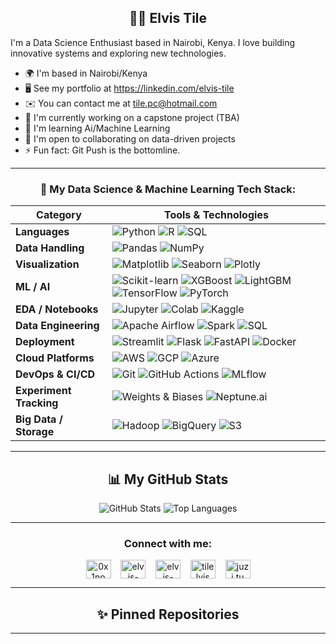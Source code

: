 <h2 align="center">👨‍💻 Elvis Tile</h2>

I'm a Data Science Enthusiast based in Nairobi, Kenya. I love building innovative systems and exploring new technologies.

*   🌍 I'm based in Nairobi/Kenya
*   🖥️ See my portfolio at https://linkedin.com/elvis-tile
*   ✉️ You can contact me at tile.pc@hotmail.com
*   🚀 I'm currently working on a capstone project (TBA)
*   🧠 I'm learning Ai/Machine Learning 
*   🤝 I'm open to collaborating on data-driven projects
*   ⚡ Fun fact: Git Push is the bottomline.

---
<h3 align="center">🧠 My Data Science & Machine Learning Tech Stack:</h3>
<div align="center">

| Category           | Tools & Technologies                                                                                         |
|--------------------|--------------------------------------------------------------------------------------------------------------|
| **Languages**       | ![Python](https://img.shields.io/badge/-Python-3776AB?logo=python&logoColor=white) ![R](https://img.shields.io/badge/-R-276DC3?logo=r&logoColor=white) ![SQL](https://img.shields.io/badge/-SQL-4479A1?logo=postgresql&logoColor=white) |
| **Data Handling**   | ![Pandas](https://img.shields.io/badge/-Pandas-150458?logo=pandas&logoColor=white) ![NumPy](https://img.shields.io/badge/-NumPy-013243?logo=numpy&logoColor=white) |
| **Visualization**   | ![Matplotlib](https://img.shields.io/badge/-Matplotlib-11557C?logo=plotly&logoColor=white) ![Seaborn](https://img.shields.io/badge/-Seaborn-3B4D64?logo=seaborn&logoColor=white) ![Plotly](https://img.shields.io/badge/-Plotly-3F4F75?logo=plotly&logoColor=white) |
| **ML / AI**         | ![Scikit-learn](https://img.shields.io/badge/-Scikit--learn-F7931E?logo=scikit-learn&logoColor=white) ![XGBoost](https://img.shields.io/badge/-XGBoost-EC6C00?logo=xgboost&logoColor=white) ![LightGBM](https://img.shields.io/badge/-LightGBM-FFBF00?logo=lightgbm&logoColor=white) ![TensorFlow](https://img.shields.io/badge/-TensorFlow-FF6F00?logo=tensorflow&logoColor=white) ![PyTorch](https://img.shields.io/badge/-PyTorch-EE4C2C?logo=pytorch&logoColor=white) |
| **EDA / Notebooks** | ![Jupyter](https://img.shields.io/badge/-Jupyter-F37626?logo=jupyter&logoColor=white) ![Colab](https://img.shields.io/badge/-Google_Colab-F9AB00?logo=google-colab&logoColor=black) ![Kaggle](https://img.shields.io/badge/-Kaggle-20BEFF?logo=kaggle&logoColor=white) |
| **Data Engineering**| ![Apache Airflow](https://img.shields.io/badge/-Airflow-017CEE?logo=apache-airflow&logoColor=white) ![Spark](https://img.shields.io/badge/-Spark-E25A1C?logo=apache-spark&logoColor=white) ![SQL](https://img.shields.io/badge/-SQL-4479A1?logo=postgresql&logoColor=white) |
| **Deployment**      | ![Streamlit](https://img.shields.io/badge/-Streamlit-FF4B4B?logo=streamlit&logoColor=white) ![Flask](https://img.shields.io/badge/-Flask-000000?logo=flask&logoColor=white) ![FastAPI](https://img.shields.io/badge/-FastAPI-009688?logo=fastapi&logoColor=white) ![Docker](https://img.shields.io/badge/-Docker-2496ED?logo=docker&logoColor=white) |
| **Cloud Platforms** | ![AWS](https://img.shields.io/badge/-AWS-232F3E?logo=amazonaws&logoColor=white) ![GCP](https://img.shields.io/badge/-GCP-4285F4?logo=googlecloud&logoColor=white) ![Azure](https://img.shields.io/badge/-Azure-0078D4?logo=microsoftazure&logoColor=white) |
| **DevOps & CI/CD**  | ![Git](https://img.shields.io/badge/-Git-F05032?logo=git&logoColor=white) ![GitHub Actions](https://img.shields.io/badge/-GitHub_Actions-2088FF?logo=github-actions&logoColor=white) ![MLflow](https://img.shields.io/badge/-MLflow-3D3D3D?logo=mlflow&logoColor=white) |
| **Experiment Tracking** | ![Weights & Biases](https://img.shields.io/badge/-W&B-FFBE00?logo=weightsandbiases&logoColor=black) ![Neptune.ai](https://img.shields.io/badge/-Neptune.ai-191970?logo=neptune&logoColor=white) |
| **Big Data / Storage** | ![Hadoop](https://img.shields.io/badge/-Hadoop-66CCFF?logo=apachehadoop&logoColor=white) ![BigQuery](https://img.shields.io/badge/-BigQuery-669DF6?logo=googlebigquery&logoColor=white) ![S3](https://img.shields.io/badge/-S3-569A31?logo=amazons3&logoColor=white) |

</div>

---

<h2 align="center">📊 My GitHub Stats</h2>

<!-- Replace `elvis07jr` with your actual GitHub username -->
<p align="center">
  <img src="https://github-readme-stats.vercel.app/api?username=elvis07jr&show_icons=true&theme=radical" alt="GitHub Stats" />
  <img src="https://github-readme-stats.vercel.app/api/top-langs/?username=elvis07jr&layout=compact&theme=radical" alt="Top Languages" />
</p>

<!--
Other cool stats options:
- https://github.com/anuraghazra/github-readme-stats
- https://github.com/DenverCoder1/github-readme-streak-stats
- https://github.com/ashutosh00710/github-readme-activity-graph
-->

---

<h3 align="center">Connect with me:</h3>
<p align="center">
<a href="https://twitter.com/0x1no" target="blank"><img align="center" src="https://raw.githubusercontent.com/rahuldkjain/github-profile-readme-generator/master/src/images/icons/Social/twitter.svg" alt="0x1no" height="30" width="40" /></a>&nbsp;&nbsp;&nbsp;
<a href="https://linkedin.com/in/elvis-kiprono-0617747b" target="blank"><img align="center" src="https://raw.githubusercontent.com/rahuldkjain/github-profile-readme-generator/master/src/images/icons/Social/linked-in-alt.svg" alt="elvis-kiprono-0617747b" height="30" width="40" /></a>&nbsp;&nbsp;&nbsp;
<a href="https://stackoverflow.com/users/elvis-kiprono" target="blank"><img align="center" src="https://raw.githubusercontent.com/rahuldkjain/github-profile-readme-generator/master/src/images/icons/Social/stack-overflow.svg" alt="elvis-kiprono" height="30" width="40" /></a>&nbsp;&nbsp;&nbsp;
<a href="https://fb.com/tilelvis" target="blank"><img align="center" src="https://raw.githubusercontent.com/rahuldkjain/github-profile-readme-generator/master/src/images/icons/Social/facebook.svg" alt="tilelvis" height="30" width="40" /></a>&nbsp;&nbsp;&nbsp;
<a href="https://instagram.com/juzi.tu" target="blank"><img align="center" src="https://raw.githubusercontent.com/rahuldkjain/github-profile-readme-generator/master/src/images/icons/Social/instagram.svg" alt="juzi.tu" height="30" width="40" /></a>
</p>

---

<h2 align="center">✨ Pinned Repositories</h2>

---

<!-- Optional sections: -->
<!--
## 🌱 I'm Currently Learning
* ...
* ...

## 👯 I'm Looking to Collaborate On
* ...
* ...

## 🤔 I'm Looking for Help With
* ...
* ...

## 💬 Ask Me About
* ...
* ...

## 😄 Pronouns
* She/Her, He/Him, They/Them, etc.
-->

<!-- Support Me Button -->
<!--
<p align="left">
  <a href="https://www.buymeacoffee.com/yourusername" target="_blank">
    <img src="https://cdn.buymeacoffee.com/buttons/v2/default-yellow.png" alt="Buy Me A Coffee" style="height: 50px !important;width: 210px !important;" >
  </a>
</p>
-->
